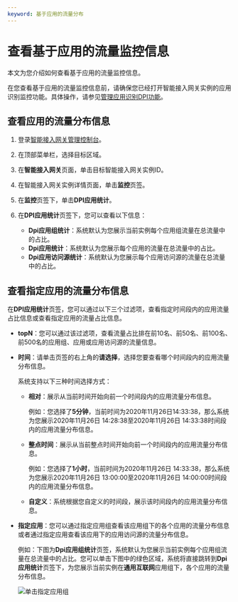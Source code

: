 ```yaml
---
keyword: 基于应用的流量分布
---
```


# 查看基于应用的流量监控信息

本文为您介绍如何查看基于应用的流量监控信息。

在您查看基于应用的流量监控信息前，请确保您已经打开智能接入网关实例的应用识别监控功能。具体操作，请参见[管理应用识别DPI功能](/intl.zh-CN/配置指南/应用识别DPI/管理应用识别DPI功能.md)。

## 查看应用的流量分布信息

1.  登录[智能接入网关管理控制台](https://smartag.console.aliyun.com)。

2.  在顶部菜单栏，选择目标区域。

3.  在**智能接入网关**页面，单击目标智能接入网关实例ID。

4.  在智能接入网关实例详情页面，单击**监控**页签。

5.  在**监控**页签下，单击**DPI应用统计**。

6.  在**DPI应用统计**页签下，您可以查看以下信息：

    -   **Dpi应用组统计**：系统默认为您展示当前实例每个应用组流量在总流量中的占比。
    -   **Dpi应用统计**：系统默认为您展示每个应用的流量在总流量中的占比。
    -   **Dpi应用访问源统计**：系统默认为您展示每个应用访问源的流量在总流量中的占比。

## 查看指定应用的流量分布信息

在**DPI应用统计**页签，您可以通过以下三个过滤项，查看指定时间段内的应用流量占比信息或查看指定应用的流量占比信息。

-   **topN**：您可以通过该过滤项，查看流量占比排在前10名、前50名、前100名、前500名的应用组、应用或应用访问源的流量信息。
-   **时间**：请单击页签的右上角的**请选择**，选择您要查看哪个时间段内的应用流量分布信息。

    系统支持以下三种时间选择方式：

    -   **相对**：展示从当前时间开始向前一个时间段内的应用流量分布信息。

        例如：您选择了**5分钟**，当前时间为2020年11月26日14:33:38，那么系统为您展示2020年11月26日 14:28:38至2020年11月26日 14:33:38时间段内的应用流量分布信息。

    -   **整点时间**：展示从当前整点时间开始向前一个时间段内的应用流量分布信息。

        例如：您选择了**1小时**，当前时间为2020年11月26日 14:33:38，那么系统为您展示2020年11月26日 13:00:00至2020年11月26日 14:00:00时间段内的应用流量分布信息。

    -   **自定义**：系统根据您自定义的时间段，展示该时间段内的应用流量分布信息。
-   **指定应用**：您可以通过指定应用组查看该应用组下的各个应用的流量分布信息或者通过指定应用查看该应用下的应用访问源的流量分布信息。

    例如：下图为**Dpi应用组统计**页签，系统默认为您展示当前实例每个应用组流量在总流量中的占比。您可以单击下图中的绿色区域，系统将直接跳转到**Dpi应用统计**页签下，为您展示当前实例在**通用互联网**应用组下，各个应用的流量分布信息。

    ![单击指定应用组](https://static-aliyun-doc.oss-accelerate.aliyuncs.com/assets/img/zh-CN/6625736061/p185344.png)


